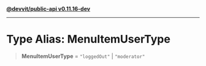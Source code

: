 [**@devvit/public-api v0.11.16-dev**](../README.md)

---

# Type Alias: MenuItemUserType

> **MenuItemUserType** = `"loggedOut"` \| `"moderator"`
